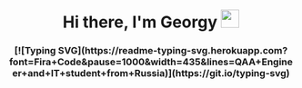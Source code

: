 <h1 align="center">Hi there, I'm Georgy</a> 
<img src="https://github.com/blackcater/blackcater/raw/main/images/Hi.gif" height="32"/></h1>
<h3 align="center"> 
  [![Typing SVG](https://readme-typing-svg.herokuapp.com?font=Fira+Code&pause=1000&width=435&lines=QAA+Engineer+and+IT+student+from+Russia)](https://git.io/typing-svg)


